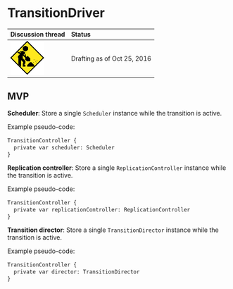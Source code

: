 # TransitionDriver

| Discussion thread | Status |
|:------------------|:-------|
| ![](../../../../_assets/under-construction-flashing-barracade-animation.gif) | Drafting as of Oct 25, 2016 |

## MVP

**Scheduler**: Store a single `Scheduler` instance while the transition is active.

Example pseudo-code:

    TransitionController {
      private var scheduler: Scheduler
    }

**Replication controller**: Store a single `ReplicationController` instance while the transition is active.

Example pseudo-code:

    TransitionController {
      private var replicationController: ReplicationController
    }

**Transition director**: Store a single `TransitionDirector` instance while the transition is active.

Example pseudo-code:

    TransitionController {
      private var director: TransitionDirector
    }
